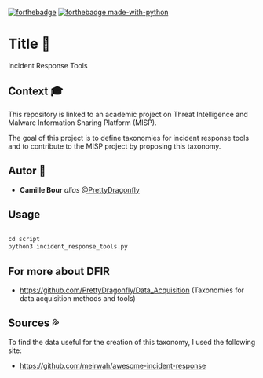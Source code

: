 [![forthebadge](http://forthebadge.com/images/badges/built-with-love.svg)](http://forthebadge.com)
[![forthebadge made-with-python](http://ForTheBadge.com/images/badges/made-with-python.svg)](https://www.python.org/)

# Title :floppy_disk:
Incident Response Tools

## Context :mortar_board:

This repository is linked to an academic project on Threat Intelligence and Malware Information Sharing Platform (MISP).

The goal of this project is to define taxonomies for incident response tools and to contribute to the MISP project by proposing this taxonomy.

## Autor :bust_in_silhouette:

* **Camille Bour** _alias_ [@PrettyDragonfly](https://github.com/PrettyDragonfly)

## Usage

```python

cd script
python3 incident_response_tools.py
```

## For more about DFIR

* https://github.com/PrettyDragonfly/Data_Acquisition (Taxonomies for data acquisition methods and tools)

## Sources :sweat_drops:

To find the data useful for the creation of this taxonomy, I used the following site:
* https://github.com/meirwah/awesome-incident-response